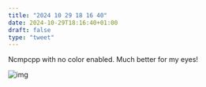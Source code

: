```yaml
---
title: "2024 10 29 18 16 40"
date: 2024-10-29T18:16:40+01:00
draft: false
type: "tweet"
---
```

Ncmpcpp with no color enabled. Much better for my eyes!

![img](/img/2024-10-29-18-16-05.png)

